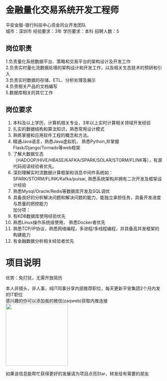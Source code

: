 # 金融量化交易系统开发工程师
平安金服-银行科技中心资金同业开发团队  
城市：深圳市 经验要求：3年 学历要求：本科  招聘人数：5

## 岗位职责
1.负责量化系统数据平台、策略和交易平台的架构设计及开发工作   
2.负责实时量化流数据处理的架构设计和开发工作，以及相关生态技术的预研和引入   
3.负责实时数据的存储、ETL、分析处理及展示   
4.负责相关产品的文档编写   
5.数据库相关的其它工作

## 岗位要求
1. 本科及以上学历，计算机相关专业，3年以上实时计算相关领域开发经验   
2. 扎实的数据结构和算法知识，熟悉常用设计模式   
3. 熟练掌握和应用软件工程的概念和方法。   
4. 精通Java语言，熟悉Java虚拟机， 熟悉Python,并掌握Flask/Django/Tornado等web框架   
5. 了解大数据生态（HADOOP/HIVE/HBASE/KAFKA/SPARK/SOLAR/STORM/FLINK等），有源代码阅读经验者优先。   
6. 深刻理解实时流数据计算框架和消息中间件系统如：SPARK/STORM/FLINK/Kafka/pulsar, 熟悉系统架构并拥有二次开发及框架设计经验   
7.  熟悉Mysql/Oracle/Redis等数据库开发及SQL调优   
8. 具备良好的分析解决问题和解决问题的能力，能独立承担任务，具备开发进度与质量的把控能力   
加分项：   
1. 有KDB数据库使用经验优先   
2. 熟悉Linux操作系统级使用， 熟悉Docker者优先   
3. 熟悉TCP/IP协议，熟悉网络编程，多进程/多线程编程，并具备高并发框架的构建能力   
4. 有金融数据分析相关经验者优先

# 项目说明

优势：免打扰，无需开放简历

本人非猎头，非人事，纯IT同事分享内部推荐职位，每天更新平安集团2个月内发的IT职位  
感兴趣的你可以添加我的微信(zaqweb)获取内推连接  
<img src="https://github.com/zaqweb/PA-IT-JOBS/blob/master/WechatICode.jpeg"  height="200" width="200">

如果该信息能帮忙获得更好的发展请为项目点亮Star，转发给有需要的朋友





